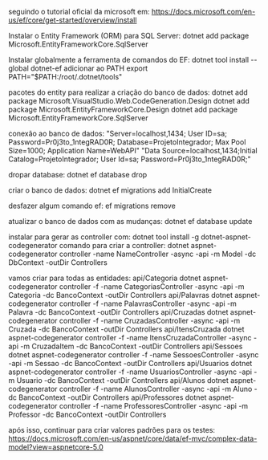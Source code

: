 seguindo o tutorial oficial da microsoft em:
https://docs.microsoft.com/en-us/ef/core/get-started/overview/install

Instalar o Entity Framework (ORM) para SQL Server:
dotnet add package Microsoft.EntityFrameworkCore.SqlServer

Instalar globalmente a ferramenta de comandos do EF:
dotnet tool install --global dotnet-ef
adicionar ao PATH
export PATH="$PATH:/root/.dotnet/tools"

pacotes do entity para realizar a criação do banco de dados:
dotnet add package Microsoft.VisualStudio.Web.CodeGeneration.Design
dotnet add package Microsoft.EntityFrameworkCore.Design
dotnet add package Microsoft.EntityFrameworkCore.SqlServer

conexão ao banco de dados:
"Server=localhost,1434; User ID=sa; Password=Pr0j3to_1ntegRAD0R; Database=ProjetoIntegrador; Max Pool Size=1000; Application Name=WebAPI"
"Data Source=localhost,1434;Initial Catalog=ProjetoIntegrador; User Id=sa; Password=Pr0j3to_1ntegRAD0R;"

dropar database:
dotnet ef database drop

criar o banco de dados:
dotnet ef migrations add InitialCreate

desfazer algum comando ef:
ef migrations remove

atualizar o banco de dados com as mudanças:
dotnet ef database update

instalar para gerar as controller com:
dotnet tool install -g dotnet-aspnet-codegenerator
comando para criar a controller:
dotnet aspnet-codegenerator controller -name NameController -async -api -m Model -dc DbContext -outDir Controllers

vamos criar para todas as entidades:
api/Categoria
dotnet aspnet-codegenerator controller -f -name CategoriasController -async -api -m Categoria -dc BancoContext -outDir Controllers
api/Palavras
dotnet aspnet-codegenerator controller -f -name PalavrasController -async -api -m Palavra -dc BancoContext -outDir Controllers
api/Cruzadas
dotnet aspnet-codegenerator controller -f -name CruzadasController -async -api -m Cruzada -dc BancoContext -outDir Controllers
api/ItensCruzada
dotnet aspnet-codegenerator controller -f -name ItensCruzadaController -async -api -m CruzadaItem -dc BancoContext -outDir Controllers
api/Sessoes
dotnet aspnet-codegenerator controller -f -name SessoesController -async -api -m Sessao -dc BancoContext -outDir Controllers
api/Usuarios
dotnet aspnet-codegenerator controller -f -name UsuariosController -async -api -m Usuario -dc BancoContext -outDir Controllers
api/Alunos
dotnet aspnet-codegenerator controller -f -name AlunosController -async -api -m Aluno -dc BancoContext -outDir Controllers
api/Professores
dotnet aspnet-codegenerator controller -f -name ProfessoresController -async -api -m Professor -dc BancoContext -outDir Controllers

após isso, continuar para criar valores padrões para os testes:
https://docs.microsoft.com/en-us/aspnet/core/data/ef-mvc/complex-data-model?view=aspnetcore-5.0